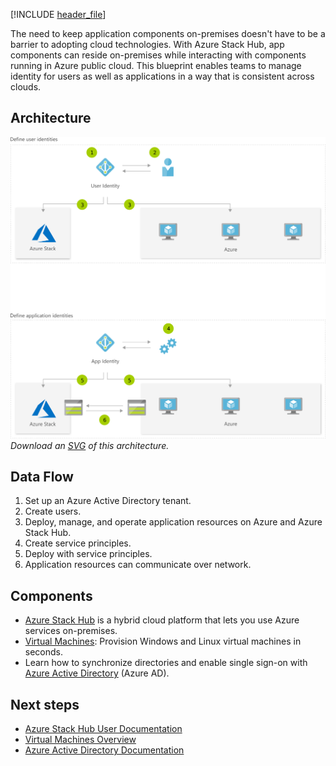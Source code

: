 


[!INCLUDE [header_file](../../../includes/sol-idea-header.yml)]

The need to keep application components on-premises doesn't have to be a barrier to adopting cloud technologies. With Azure Stack Hub, app components can reside on-premises while interacting with components running in Azure public cloud. This blueprint enables teams to manage identity for users as well as applications in a way that is consistent across clouds.

## Architecture

![Architecture diagram](../media/hybrid-identity.png)
*Download an [SVG](../media/hybrid-identity.svg) of this architecture.*

## Data Flow

1. Set up an Azure Active Directory tenant.
1. Create users.
1. Deploy, manage, and operate application resources on Azure and Azure Stack Hub.
1. Create service principles.
1. Deploy with service principles.
1. Application resources can communicate over network.

## Components

* [Azure Stack Hub](https://azure.microsoft.com/overview/azure-stack) is a hybrid cloud platform that lets you use Azure services on-premises.
* [Virtual Machines](https://azure.microsoft.com/services/virtual-machines): Provision Windows and Linux virtual machines in seconds.
* Learn how to synchronize directories and enable single sign-on with [Azure Active Directory](https://azure.microsoft.com/services/active-directory) (Azure AD).

## Next steps

* [Azure Stack Hub User Documentation](/azure/azure-stack/user)
* [Virtual Machines Overview](https://azure.microsoft.com/services/virtual-machines)
* [Azure Active Directory Documentation](/azure/active-directory)